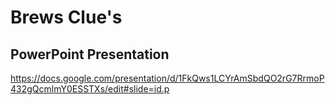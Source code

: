 # Brews Clue's 


## PowerPoint Presentation 
https://docs.google.com/presentation/d/1FkQws1LCYrAmSbdQO2rG7RrmoP432gQcmlmY0ESSTXs/edit#slide=id.p